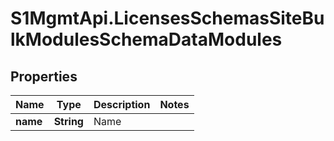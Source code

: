 # S1MgmtApi.LicensesSchemasSiteBulkModulesSchemaDataModules

## Properties
Name | Type | Description | Notes
------------ | ------------- | ------------- | -------------
**name** | **String** | Name | 


